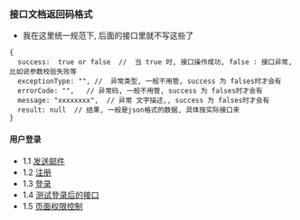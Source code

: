 ### 接口文档返回码格式
- 我在这里统一规范下, 后面的接口里就不写这些了
```
{
  success:  true or false  //  当 true 时, 接口操作成功, false : 接口异常,比如说参数校验失败等
  exceptionType: "", //  异常类型, 一般不用管, success 为 falses时才会有
  errorCode: "",   // 异常码, 一般不用管, success 为 falses时才会有
  message: "xxxxxxxx",  // 异常 文字描述,, success 为 falses时才会有
  result: null  // 结果, 一般是json格式的数据, 具体按实际接口来
}
```

#### 用户登录

- 1.1 [发送邮件](user/sendEmail.md)
- 1.2 [注册](user/reg.md)
- 1.3 [登录](user/login.md)
- 1.4 [测试登录后的接口](user/test.md)
- 1.5 [页面权限控制](user/auth.md)

